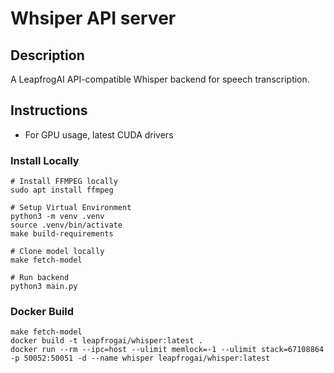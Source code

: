 # Whsiper API server

## Description
A LeapfrogAI API-compatible Whisper backend for speech transcription.

## Instructions

* For GPU usage, latest CUDA drivers

### Install Locally

```shell
# Install FFMPEG locally
sudo apt install ffmpeg

# Setup Virtual Environment
python3 -m venv .venv
source .venv/bin/activate
make build-requirements

# Clone model locally
make fetch-model

# Run backend
python3 main.py
```

### Docker Build

```shell
make fetch-model
docker build -t leapfrogai/whisper:latest .
docker run --rm --ipc=host --ulimit memlock=-1 --ulimit stack=67108864 -p 50052:50051 -d --name whisper leapfrogai/whisper:latest
```
